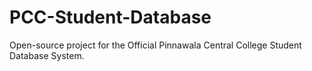 # PCC-Student-Database
Open-source project for the Official Pinnawala Central College Student Database System.
